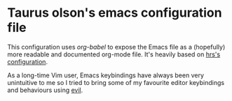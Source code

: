 # Taurus olson's emacs configuration file

This configuration uses *org-babel* to expose the Emacs file as a (hopefully)
more readable and documented org-mode file. It's heavily based on
[hrs's configuration](https://github.com/hrs/dotfiles).

As a long-time Vim user, Emacs keybindings have always been very unintuitive to
me so I tried to bring some of my favourite editor keybindings and behaviours using
[evil](https://www.emacswiki.org/emacs/Evil).
